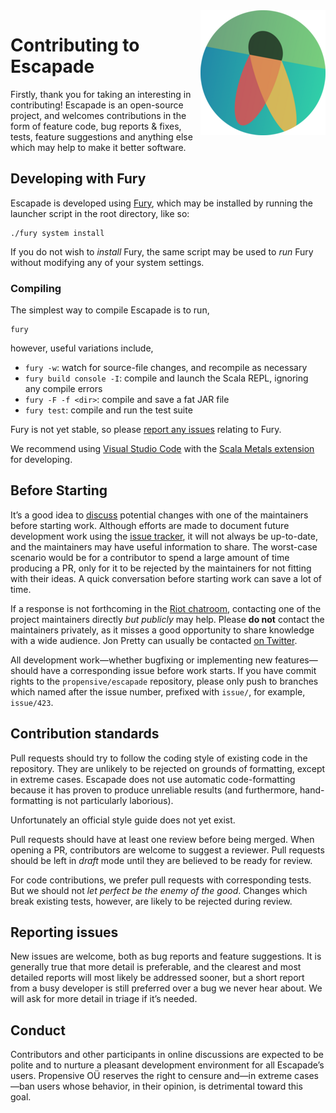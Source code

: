 <img src="/doc/images/200x200.png" align="right">

# Contributing to Escapade

Firstly, thank you for taking an interesting in contributing! Escapade is an open-source project, and welcomes
contributions in the form of feature code, bug reports & fixes, tests, feature suggestions and anything else
which may help to make it better software.

## Developing with Fury

Escapade is developed using [Fury](https://github.com/propensive/fury), which may be installed by running the
launcher script in the root directory, like so:
```
./fury system install
```

If you do not wish to _install_ Fury, the same script may be used to _run_ Fury without modifying any of your
system settings.

### Compiling

The simplest way to compile Escapade is to run,
```
fury
```
however, useful variations include,
- `fury -w`: watch for source-file changes, and recompile as necessary
- `fury build console -I`: compile and launch the Scala REPL, ignoring any compile errors
- `fury -F -f <dir>`: compile and save a fat JAR file
- `fury test`: compile and run the test suite

Fury is not yet stable, so please [report any issues](https://github.com/propensive/fury/issues/) relating to
Fury.

We recommend using [Visual Studio Code](https://code.visualstudio.com/) with the
[Scala Metals extension](https://marketplace.visualstudio.com/items?itemName=scalameta.metals) for developing.

## Before Starting

It&rsquo;s a good idea to [discuss](https://riot.im/app/#/room/#propensive.escapade:matrix.org) potential changes
with one of the maintainers before starting work. Although efforts are made to document future development work
using the [issue tracker](/issues), it will not always be up-to-date, and the maintainers may have useful
information to share. The worst-case scenario would be for a contributor to spend a large amount of time
producing a PR, only for it to be rejected by the maintainers for not fitting with their ideas. A quick
conversation before starting work can save a lot of time.

If a response is not forthcoming in the [Riot chatroom](https://riot.im/app/#/room/#propensive.escapade:matrix.org),
contacting one of the project maintainers directly _but publicly_ may help. Please __do not__ contact the
maintainers privately, as it misses a good opportunity to share knowledge with a wide audience. Jon Pretty can
usually be contacted [on Twitter](https://twitter.com/propensive).

All development work&mdash;whether bugfixing or implementing new features&mdash;should have a corresponding
issue before work starts. If you have commit rights to the `propensive/escapade` repository, please only push to
branches which named after the issue number, prefixed with `issue/`, for example, `issue/423`.

## Contribution standards

Pull requests should try to follow the coding style of existing code in the repository. They are unlikely to be
rejected on grounds of formatting, except in extreme cases. Escapade does not use automatic code-formatting
because it has proven to produce unreliable results (and furthermore, hand-formatting is not particularly
laborious).

Unfortunately an official style guide does not yet exist.

Pull requests should have at least one review before being merged. When opening a PR, contributors are welcome
to suggest a reviewer. Pull requests should be left in _draft_ mode until they are believed to be ready for
review.

For code contributions, we prefer pull requests with corresponding tests. But we should not _let perfect be
the enemy of the good_. Changes which break existing tests, however, are likely to be rejected during review.

## Reporting issues

New issues are welcome, both as bug reports and feature suggestions. It is generally true that more detail is
preferable, and the clearest and most detailed reports will most likely be addressed sooner, but a short report
from a busy developer is still preferred over a bug we never hear about. We will ask for more detail in triage
if it&rsquo;s needed.

## Conduct

Contributors and other participants in online discussions are expected to be polite and to nurture a pleasant
development environment for all Escapade&rsquo;s users. Propensive O&Uuml; reserves the right to censure
and&mdash;in extreme cases&mdash;ban users whose behavior, in their opinion, is detrimental toward this goal.
